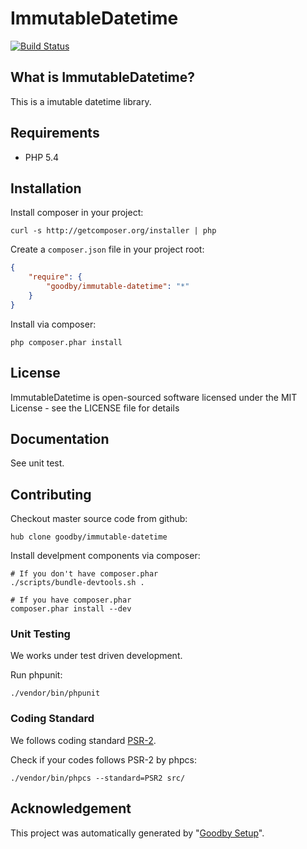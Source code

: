 # ImmutableDatetime

[![Build Status](https://secure.travis-ci.org/goodby/immutable-datetime.png?branch=master)](https://travis-ci.org/goodby/immutable-datetime)

## What is ImmutableDatetime?

This is a imutable datetime library.

## Requirements

* PHP 5.4

## Installation

Install composer in your project:

```
curl -s http://getcomposer.org/installer | php
```

Create a `composer.json` file in your project root:

```json
{
    "require": {
        "goodby/immutable-datetime": "*"
    }
}
```

Install via composer:

```
php composer.phar install
```

## License

ImmutableDatetime is open-sourced software licensed under the MIT License - see the LICENSE file for details

## Documentation

See unit test.


## Contributing

Checkout master source code from github:

```
hub clone goodby/immutable-datetime
```

Install develpment components via composer:

```
# If you don't have composer.phar
./scripts/bundle-devtools.sh .

# If you have composer.phar
composer.phar install --dev
```

### Unit Testing

We works under test driven development.

Run phpunit:

```
./vendor/bin/phpunit
```

### Coding Standard

We follows coding standard [PSR-2][].

Check if your codes follows PSR-2 by phpcs:

```
./vendor/bin/phpcs --standard=PSR2 src/
```

## Acknowledgement

This project was automatically generated by "[Goodby Setup](http://bit.ly/byesetup)". 

[PSR-2]: https://github.com/php-fig/fig-standards/blob/master/accepted/PSR-2-coding-style-guide.md

